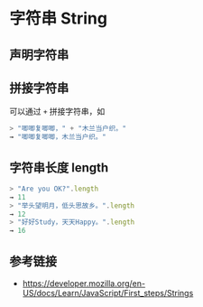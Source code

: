 # 字符串 String

## 声明字符串



## 拼接字符串
可以通过 `+` 拼接字符串，如
```javascript
> "唧唧复唧唧，" + "木兰当户织。"
→ "唧唧复唧唧，木兰当户织。"
```


## 字符串长度 length
```javascript
> "Are you OK?".length
→ 11
> "举头望明月，低头思故乡。".length
→ 12
> "好好Study，天天Happy。".length
→ 16
```

## 参考链接
* https://developer.mozilla.org/en-US/docs/Learn/JavaScript/First_steps/Strings
